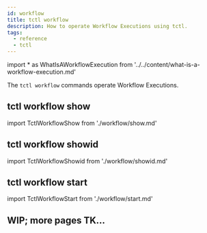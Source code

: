 ```yaml
---
id: workflow
title: tctl workflow
description: How to operate Workflow Executions using tctl.
tags:
  - reference
  - tctl
---
```


<!-- prettier-ignore -->
import * as WhatIsAWorkflowExecution from '../../content/what-is-a-workflow-execution.md'

The `tctl workflow` commands operate <preview page={WhatIsAWorkflowExecution}>Workflow Executions</preview>.

## tctl workflow show

import TctlWorkflowShow from './workflow/show.md'

<TctlWorkflowShow/>

## tctl workflow showid

import TctlWorkflowShowid from './workflow/showid.md'

<TctlWorkflowShowid/>

## tctl workflow start

import TctlWorkflowStart from './workflow/start.md'

<TctlWorkflowStart/>

## WIP; more pages TK...
